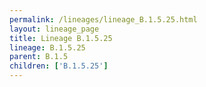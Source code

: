 ```yaml
---
permalink: /lineages/lineage_B.1.5.25.html
layout: lineage_page
title: Lineage B.1.5.25
lineage: B.1.5.25
parent: B.1.5
children: ['B.1.5.25']
---
```

